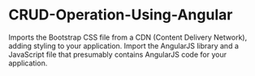 # CRUD-Operation-Using-Angular

Imports the Bootstrap CSS file from a CDN (Content Delivery Network), adding styling to your application.
Import the AngularJS library and a JavaScript file that presumably contains AngularJS code for your application.

